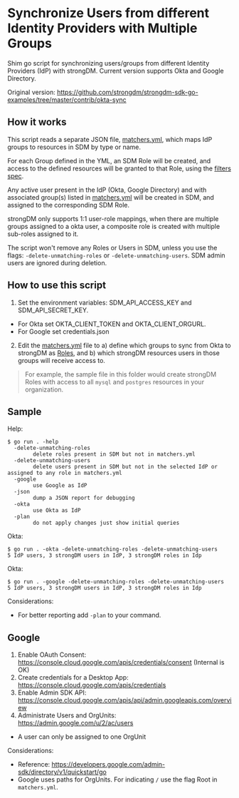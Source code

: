 # Synchronize Users from different Identity Providers with Multiple Groups
Shim go script for synchronizing users/groups from different Identity Providers (IdP) with strongDM. Current version supports Okta and Google Directory.

Original version: https://github.com/strongdm/strongdm-sdk-go-examples/tree/master/contrib/okta-sync

## How it works
This script reads a separate JSON file, [matchers.yml](matchers.yml), which maps IdP groups to resources in SDM by type or name.

For each Group defined in the YML, an SDM Role will be created, and access to the defined resources will be granted to that Role, using the [filters spec](https://www.strongdm.com/docs/automation/getting-started/filters).

Any active user present in the IdP (Okta, Google Directory) and with associated group(s) listed in [matchers.yml](matchers.yml) will be created in SDM, and assigned to the corresponding SDM Role. 

strongDM only supports 1:1 user-role mappings, when there are multiple groups assigned to a okta user, a composite role is created with multiple sub-roles assigned to it.

The script won't remove any Roles or Users in SDM, unless you use the flags: `-delete-unmatching-roles` or `-delete-unmatching-users`. SDM admin users are ignored during deletion.

## How to use this script
1. Set the environment variables: SDM_API_ACCESS_KEY and SDM_API_SECRET_KEY. 
  * For Okta set OKTA_CLIENT_TOKEN and OKTA_CLIENT_ORGURL.
  * For Google set credentials.json 
2. Edit the [matchers.yml](matchers.yml) file to a) define which groups to sync from Okta to strongDM as [Roles](https://www.strongdm.com/docs/admin-ui-guide/user-management/roles), and b) which strongDM resources users in those groups will receive access to.

  > For example, the sample file in this folder would create strongDM Roles with access to all `mysql` and `postgres` resources in your organization.

## Sample
Help: 
```
$ go run . -help
  -delete-unmatching-roles
    	delete roles present in SDM but not in matchers.yml
  -delete-unmatching-users
    	delete users present in SDM but not in the selected IdP or assigned to any role in matchers.yml
  -google
    	use Google as IdP
  -json
    	dump a JSON report for debugging
  -okta
    	use Okta as IdP
  -plan
    	do not apply changes just show initial queries
````

Okta:
```
$ go run . -okta -delete-unmatching-roles -delete-unmatching-users
5 IdP users, 3 strongDM users in IdP, 3 strongDM roles in Idp
```

Okta:
```
$ go run . -google -delete-unmatching-roles -delete-unmatching-users
5 IdP users, 3 strongDM users in IdP, 3 strongDM roles in Idp
```

Considerations:
* For better reporting add `-plan` to your command.

## Google 
1. Enable OAuth Consent: https://console.cloud.google.com/apis/credentials/consent (Internal is OK)
2. Create credentials for a Desktop App: https://console.cloud.google.com/apis/credentials
3. Enable Admin SDK API: https://console.cloud.google.com/apis/api/admin.googleapis.com/overview
4. Administrate Users and OrgUnits: https://admin.google.com/u/2/ac/users
  * A user can only be assigned to one OrgUnit

Considerations:
* Reference: https://developers.google.com/admin-sdk/directory/v1/quickstart/go
* Google uses paths for OrgUnits. For indicating `/` use the flag Root in `matchers.yml`.